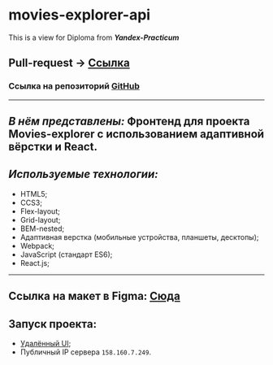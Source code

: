 # movies-explorer-api
This is a view for Diploma from ***Yandex-Practicum***

**Pull-request** -> [Ссылка](https://github.com/DenisKut/movies-explorer-frontend/pull/4)
-----------------
### **Ссылка на репозиторий [GitHub](https://github.com/DenisKut/movies-explorer-frontend.git)**
------------
***В нём представлены:***
Фронтенд для проекта Movies-explorer с использованием адаптивной вёрстки и React.
---

## *Используемые технологии:*

* HTML5;
* CCS3;
* Flex-layout;
* Grid-layout;
* BEM-nested;
* Адаптивная верстка (мобильные устройства, планшеты, десктопы);
* Webpack;
* JavaScript (стандарт ES6);
* React.js;

---

## Ссылка на макет в Figma: [Сюда](https://www.figma.com/file/RtqLZu9lGtzuidUa5kptM3/Diploma-(Copy)?node-id=932-4497&t=YMOlzzpGSejdMuLs-0)

## Запуск проекта:
* [Удалённый UI](https://favourite.movie.nomoredomainsclub.ru/);
* Публичный IP сервера `158.160.7.249`.
